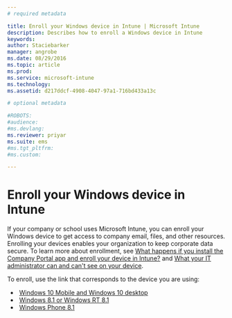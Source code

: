 ```yaml
---
# required metadata

title: Enroll your Windows device in Intune | Microsoft Intune
description: Describes how to enroll a Windows device in Intune
keywords:
author: Staciebarker
manager: angrobe
ms.date: 08/29/2016
ms.topic: article
ms.prod:
ms.service: microsoft-intune
ms.technology:
ms.assetid: d217ddcf-4908-4047-97a1-716bd433a13c

# optional metadata

#ROBOTS:
#audience:
#ms.devlang:
ms.reviewer: priyar
ms.suite: ems
#ms.tgt_pltfrm:
#ms.custom:

---
```



# Enroll your Windows device in Intune

If your company or school uses Microsoft Intune, you can enroll your Windows device to get access to company email, files, and other resources. Enrolling your devices enables your organization to keep corporate data secure. To learn more about enrollment, see [What happens if you install the Company Portal app and enroll your device in Intune?](what-happens-if-you-install-the-company-portal-app-and-enroll-your-device-in-intune-windows.md) and [What your IT administrator can and can't see on your device](what-can-your-it-administrator-see-when-you-enroll-your-device-in-intune-windows.md).

To enroll, use the link that corresponds to the device you are using:



-  [Windows 10 Mobile and Windows 10 desktop](enroll-your-w10-phone-or-w10-pc-windows.md)
-  [Windows 8.1 or Windows RT 8.1](enroll-your-w81-or-rt81-windows.md)
-  [Windows Phone 8.1](enroll-your-wp81-windows.md)




